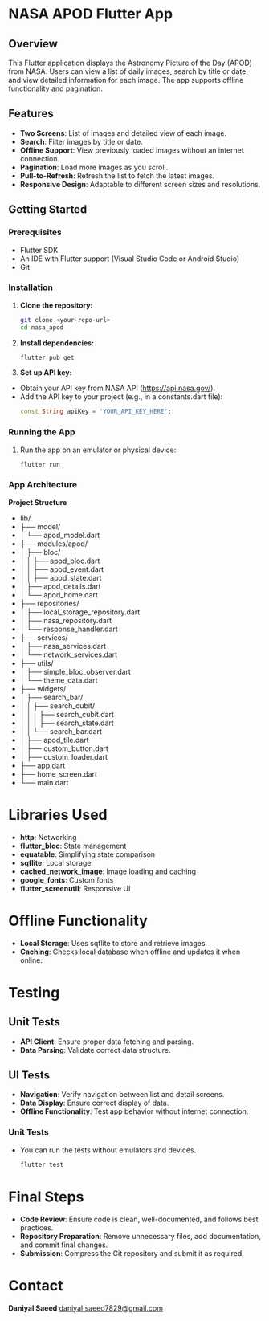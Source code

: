 # NASA APOD Flutter App

## Overview
This Flutter application displays the Astronomy Picture of the Day (APOD) from NASA. Users can view a list of daily images, search by title or date, and view detailed information for each image. The app supports offline functionality and pagination.

## Features
- **Two Screens**: List of images and detailed view of each image.
- **Search**: Filter images by title or date.
- **Offline Support**: View previously loaded images without an internet connection.
- **Pagination**: Load more images as you scroll.
- **Pull-to-Refresh**: Refresh the list to fetch the latest images.
- **Responsive Design**: Adaptable to different screen sizes and resolutions.

## Getting Started

### Prerequisites
- Flutter SDK
- An IDE with Flutter support (Visual Studio Code or Android Studio)
- Git

### Installation
1. **Clone the repository:**
   ```sh
   git clone <your-repo-url>
   cd nasa_apod
2. **Install dependencies:**
   ```sh
   flutter pub get
3. **Set up API key:**
- Obtain your API key from NASA API (https://api.nasa.gov/).
- Add the API key to your project (e.g., in a constants.dart file):
  ```dart
  const String apiKey = 'YOUR_API_KEY_HERE';

### Running the App
1. Run the app on an emulator or physical device:
   ```sh
   flutter run

### App Architecture
**Project Structure**

- lib/
- ├── model/
- │   └── apod_model.dart
- ├── modules/apod/
- │   ├── bloc/
- │   │   ├── apod_bloc.dart
- │   │   ├── apod_event.dart
- │   │   ├── apod_state.dart
- │   ├── apod_details.dart
- │   └── apod_home.dart
- ├── repositories/
- │   ├── local_storage_repository.dart
- │   ├── nasa_repository.dart
- │   └── response_handler.dart
- ├── services/
- │   ├── nasa_services.dart
- │   └── network_services.dart
- ├── utils/
- │   ├── simple_bloc_observer.dart
- │   └── theme_data.dart
- ├── widgets/
- │   ├── search_bar/
- │   │   ├── search_cubit/
- │   │   │   ├── search_cubit.dart
- │   │   │   ├── search_state.dart
- │   │   └── search_bar.dart
- │   ├── apod_tile.dart
- │   ├── custom_button.dart
- │   ├── custom_loader.dart
- ├── app.dart
- ├── home_screen.dart
- └── main.dart


# Libraries Used
- **http**: Networking
- **flutter_bloc**: State management
- **equatable**: Simplifying state comparison
- **sqflite**: Local storage
- **cached_network_image**: Image loading and caching
- **google_fonts**: Custom fonts
- **flutter_screenutil**: Responsive UI

# Offline Functionality
- **Local Storage**: Uses sqflite to store and retrieve images.
- **Caching**: Checks local database when offline and updates it when online.

# Testing
## Unit Tests
- **API Client**: Ensure proper data fetching and parsing.
- **Data Parsing**: Validate correct data structure.

## UI Tests
- **Navigation**: Verify navigation between list and detail screens.
- **Data Display**: Ensure correct display of data.
- **Offline Functionality**: Test app behavior without internet connection.

### Unit Tests
- You can run the tests without emulators and devices.
   ```sh
   flutter test

# Final Steps
- **Code Review**: Ensure code is clean, well-documented, and follows best practices.
- **Repository Preparation**: Remove unnecessary files, add documentation, and commit final changes.
- **Submission**: Compress the Git repository and submit it as required.

# Contact
**Daniyal Saeed**
daniyal.saeed7829@gmail.com
